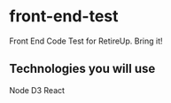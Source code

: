 # front-end-test
Front End Code Test for RetireUp.  Bring it!

## Technologies you will use
  Node
  D3
  React
